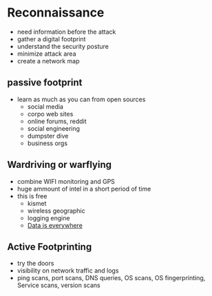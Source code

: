 # Reconnaissance

- need information before the attack
- gather a digital footprint
- understand the security posture
- minimize attack area
- create a network map

## passive footprint

- learn as much as you can from open sources
  - social media
  - corpo web sites
  - online forums, reddit
  - social engineering
  - dumpster dive
  - business orgs

## Wardriving or warflying

- combine WIFI monitoring and GPS
- huge ammount of intel in a short period of time
- this is free
  - kismet
  - wireless geographic
  - logging engine
  - [Data is everywhere](https://osintframework.com)

## Active Footprinting

- try the doors
- visibility on network traffic and logs
- ping scans, port scans, DNS queries, OS scans, OS fingerprinting, Service scans, version scans
